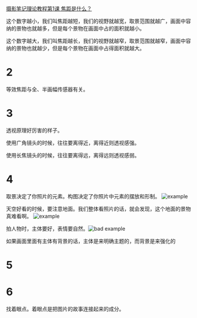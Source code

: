 [摄影笔记理论教程第1课 焦距是什么？](https://mp.weixin.qq.com/s?__biz=MjM5MjI2MTU1MQ==&mid=2652013079&idx=1&sn=8b699d04be45ff1d671a9a3a25f419cc&chksm=bd4ed6d78a395fc13527feb55237a99f57fea3bd7b8b616e9e45956ec8453b538ff163e00deb&scene=21#wechat_redirect)

这个数字越小，我们叫焦距越短，我们的视野就越宽，取景范围就越广，画面中容纳的景物也就越多，但是每个景物在画面中占的面积就越小。

这个数字越大，我们叫焦距越长，我们的视野就越窄，取景范围就越窄，画面中容纳的景物也就越少，但是每个景物在画面中占得面积就越大。


# 2

等效焦距与全、半画幅传感器有关。

# 3
透视原理好厉害的样子。

使用广角镜头的时候，往往要离得近，离得近则透视感强。

使用长焦镜头的时候，往往要离得远，离得远则透视感弱。

# 4
取景决定了你照片的元素。构图决定了你照片中元素的摆放和形制。
![example](http://mmbiz.qpic.cn/mmbiz_jpg/SlzGSgJicOCyRMEh6aVmW15ucj1S1J7Jhv5QdRzpCegnNWHIM1wuic3icPvzRQRiamTTBUZYLiawmGRyKMN0Ph5B74Q/640?wx_fmt=jpeg&tp=webp&wxfrom=5&wx_lazy=1&wx_co=1)

 天空好看的时候，要注意地面。我们整体看照片的话，就会发现，这个地面的景物真难看啊。
 ![example](http://mmbiz.qpic.cn/mmbiz_jpg/SlzGSgJicOCzj7LRXpJ82tjbeb68JlcE3CRjZiaYlyMkPd1nxOajrFD7pTju3iaW9icBtzYtY6u1dLjuJibl7FANjiaA/640?wx_fmt=jpeg&tp=webp&wxfrom=5&wx_lazy=1&wx_co=1)


拍人物时，主体要好，表情要自然。![bad example](http://mmbiz.qpic.cn/mmbiz_jpg/SlzGSgJicOCzj7LRXpJ82tjbeb68JlcE3eicuv9pfWKtxM0Dclp4kSic4dn0d0qD6NCMaLiaibYQtjwANCGkjtDQhhA/640?wx_fmt=jpeg&tp=webp&wxfrom=5&wx_lazy=1&wx_co=1)


如果画面里面有主体有背景的话，主体是来明确主题的，而背景是来强化的

# 5

# 6

找着眼点。着眼点是把图片的故事连接起来的成分。
